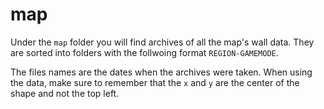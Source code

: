 # map
Under the `map` folder you will find archives of all the map's wall data. They are sorted into folders with the follwoing format `REGION-GAMEMODE`.

The files names are the dates when the archives were taken. When using the data, make sure to remember that the `x` and `y` are the center of the shape and not the top left.
